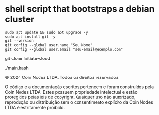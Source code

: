 
# shell script that bootstraps a debian cluster

```
sudo apt update && sudo apt upgrade -y
sudo apt install git -y
git --version
git config --global user.name "Seu Nome"
git config --global user.email "seu-email@exemplo.com"
```

git clone Initiate-cloud 


./main.bash


© 2024 Coin Nodes LTDA. Todos os direitos reservados.

O código e a documentação escritos pertencem e foram construídos pela Coin Nodes LTDA. Estes possuem propriedade intelectual e estão protegidos pelas leis de copyright. Qualquer uso não autorizado, reprodução ou distribuição sem o consentimento explícito da Coin Nodes LTDA é estritamente proibido.

